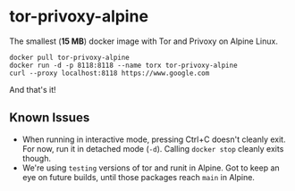 # tor-privoxy-alpine

The smallest (**15 MB**) docker image with Tor and Privoxy on Alpine Linux.

```
docker pull tor-privoxy-alpine
docker run -d -p 8118:8118 --name torx tor-privoxy-alpine
curl --proxy localhost:8118 https://www.google.com
```

And that's it!

## Known Issues

* When running in interactive mode, pressing Ctrl+C doesn't cleanly exit. For now, run it in detached mode (`-d`). Calling `docker stop` cleanly exits though.
* We're using `testing` versions of tor and runit in Alpine. Got to keep an eye on future builds, until those packages reach `main` in Alpine.
